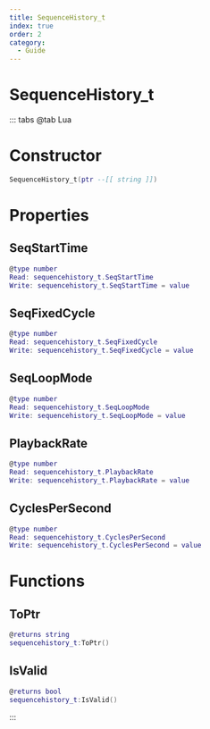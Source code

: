 ```yaml
---
title: SequenceHistory_t
index: true
order: 2
category:
  - Guide
---
```


# SequenceHistory_t

::: tabs
@tab Lua
# Constructor
```lua
SequenceHistory_t(ptr --[[ string ]])
```
# Properties
## SeqStartTime 
```lua
@type number
Read: sequencehistory_t.SeqStartTime
Write: sequencehistory_t.SeqStartTime = value
```
## SeqFixedCycle 
```lua
@type number
Read: sequencehistory_t.SeqFixedCycle
Write: sequencehistory_t.SeqFixedCycle = value
```
## SeqLoopMode 
```lua
@type number
Read: sequencehistory_t.SeqLoopMode
Write: sequencehistory_t.SeqLoopMode = value
```
## PlaybackRate 
```lua
@type number
Read: sequencehistory_t.PlaybackRate
Write: sequencehistory_t.PlaybackRate = value
```
## CyclesPerSecond 
```lua
@type number
Read: sequencehistory_t.CyclesPerSecond
Write: sequencehistory_t.CyclesPerSecond = value
```
# Functions
## ToPtr
```lua
@returns string
sequencehistory_t:ToPtr()
```
## IsValid
```lua
@returns bool
sequencehistory_t:IsValid()
```

:::